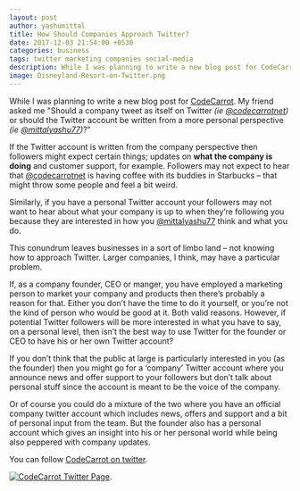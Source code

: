 ```yaml
---
layout: post
author: yashumittal
title: How Should Companies Approach Twitter?
date: 2017-12-03 21:54:00 +0530
categories: business
tags: twitter marketing companies social-media
description: While I was planning to write a new blog post for CodeCarrot. My friend asked me Should a company tweet as itself on Twitter (ie @codecarrotnet) or should the Twitter account be written from a more personal perspective (ie @mittalyashu77)?
image: Disneyland-Resort-on-Twitter.png
---
```


While I was planning to write a new blog post for [CodeCarrot](//www.codecarrot.net). My friend asked me "Should a company tweet as itself on Twitter *(ie [@codecarrotnet](//www.twitter.com/codecarrotnet))* or should the Twitter account be written from a more personal perspective *(ie [@mittalyashu77](//www.twitter.com/mittalyashu77))*?"

If the Twitter account is written from the company perspective then followers might expect certain things; updates on **what the company is doing** and customer support, for example. Followers may not expect to hear that [@codecarrotnet](//www.twitter.com/codecarrotnet) is having coffee with its buddies in Starbucks – that might throw some people and feel a bit weird.

Similarly, if you have a personal Twitter account your followers may not want to hear about what your company is up to when they’re following you because they are interested in how you [@mittalyashu77](//www.twitter.com/mittalyashu77) think and what you do.

This conundrum leaves businesses in a sort of limbo land – not knowing how to approach Twitter. Larger companies, I think, may have a particular problem.

If, as a company founder, CEO or manger, you have employed a marketing person to market your company and products then there’s probably a reason for that. Either you don’t have the time to do it yourself, or you’re not the kind of person who would be good at it. Both valid reasons. However, if potential Twitter followers will be more interested in what you have to say, on a personal level, then isn’t the best way to use Twitter for the founder or CEO to have his or her own Twitter account?

If you don’t think that the public at large is particularly interested in you (as the founder) then you might go for a ‘company’ Twitter account where you announce news and offer support to your followers but don’t talk about personal stuff since the account is meant to be the voice of the company.

Or of course you could do a mixture of the two where you have an official company twitter account which includes news, offers and support and a bit of personal input from the team. But the founder also has a personal account which gives an insight into his or her personal world while being also peppered with company updates.

You can follow [CodeCarrot on twitter](//www.twitter.com/codecarrotnet).

[![CodeCarrot Twitter Page](//blog.codecarrot.net/images/codecarrot-twitter.png)](//www.twitter.com/codecarrotnet).
